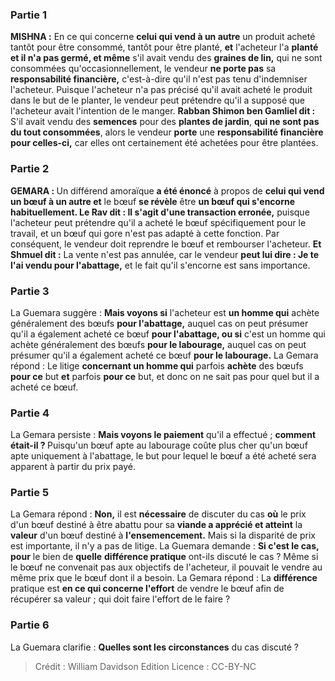 
### Partie 1
<strong>MISHNA :</strong> En ce qui concerne <b>celui qui vend à un autre</b> un produit acheté tantôt pour être consommé, tantôt pour être planté, <b>et</b> l'acheteur l'a <b>planté et il n'a pas germé, et même</b> s'il avait vendu des <b>graines de lin,</b> qui ne sont consommées qu'occasionnellement, le vendeur <b>ne porte pas</b> sa <b>responsabilité financière,</b> c'est-à-dire qu'il n'est pas tenu d'indemniser l'acheteur. Puisque l'acheteur n'a pas précisé qu'il avait acheté le produit dans le but de le planter, le vendeur peut prétendre qu'il a supposé que l'acheteur avait l'intention de le manger. <b>Rabban Shimon ben Gamliel dit :</b> S'il avait vendu des <b>semences</b> pour des <b>plantes de jardin</b>, <b>qui ne sont pas du tout consommées</b>, alors le vendeur <b>porte</b> une <b>responsabilité financière pour celles-ci,</b> car elles ont certainement été achetées pour être plantées.

### Partie 2
<strong>GEMARA : </strong>Un différend amoraïque <b>a été énoncé</b> à propos de <b>celui qui vend un bœuf à un autre et</b> le bœuf <b>se révèle</b> être <b>un bœuf qui s'encorne habituellement. Le Rav dit : Il s'agit d'une transaction erronée,</b> puisque l'acheteur peut prétendre qu'il a acheté le bœuf spécifiquement pour le travail, et un bœuf qui gore n'est pas adapté à cette fonction. Par conséquent, le vendeur doit reprendre le bœuf et rembourser l'acheteur. <b>Et Shmuel dit :</b> La vente n'est pas annulée, car le vendeur <b>peut lui dire : Je te l'ai vendu pour l'abattage,</b> et le fait qu'il s'encorne est sans importance.

### Partie 3
La Guemara suggère : <b>Mais voyons si</b> l'acheteur est <b>un homme qui</b> achète généralement des bœufs <b>pour l'abattage,</b> auquel cas on peut présumer qu'il a également acheté ce bœuf <b>pour l'abattage, ou si</b> c'est un homme qui achète généralement des bœufs <b>pour le labourage,</b> auquel cas on peut présumer qu'il a également acheté ce bœuf <b>pour le labourage.</b> La Gemara répond : Le litige <b>concernant un homme qui</b> parfois <b>achète</b> des bœufs <b>pour ce</b> but <b>et</b> parfois <b>pour ce</b> but, et donc on ne sait pas pour quel but il a acheté ce bœuf.

### Partie 4
La Gemara persiste : <b>Mais voyons le paiement</b> qu'il a effectué ; <b>comment était-il ? </b> Puisqu'un bœuf apte au labourage coûte plus cher qu'un bœuf apte uniquement à l'abattage, le but pour lequel le bœuf a été acheté sera apparent à partir du prix payé.

### Partie 5
La Gemara répond : <b>Non,</b> il est <b>nécessaire</b> de discuter du cas <b>où</b> le prix d'un bœuf destiné à être abattu pour sa <b>viande a apprécié et atteint</b> la <b>valeur</b> d'un bœuf destiné à <b>l'ensemencement.</b> Mais si la disparité de prix est importante, il n'y a pas de litige. La Guemara demande : <b>Si c'est le cas, pour</b> le bien de <b>quelle</b> <b>différence pratique</b> ont-ils discuté le cas ? Même si le bœuf ne convenait pas aux objectifs de l'acheteur, il pouvait le vendre au même prix que le bœuf dont il a besoin. La Gemara répond : La <b>différence</b> pratique est <b>en ce qui concerne l'effort</b> de vendre le bœuf afin de récupérer sa valeur ; qui doit faire l'effort de le faire ?

### Partie 6
La Guemara clarifie : <b>Quelles sont les circonstances</b> du cas discuté ?

>Crédit : William Davidson Edition
>Licence : CC-BY-NC
